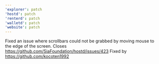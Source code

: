 ```yaml
---
'explorer': patch
'hostd': patch
'renterd': patch
'walletd': patch
'website': patch
---
```


Fixed an issue where scrollbars could not be grabbed by moving mouse to the edge of the screen. Closes https://github.com/SiaFoundation/hostd/issues/423 Fixed by https://github.com/kocoten1992
